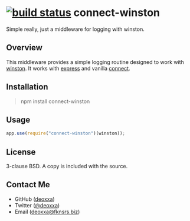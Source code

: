 [![build status](https://secure.travis-ci.org/deoxxa/connect-winston.png)](http://travis-ci.org/deoxxa/connect-winston)
connect-winston
===============

Simple really, just a middleware for logging with winston.

Overview
--------

This middleware provides a simple logging routine designed to work with
[winston](https://github.com/flatiron/winston/). It works with
[express](http://expressjs.com/) and vanilla
[connect](http://www.senchalabs.org/connect/).

Installation
------------

> npm install connect-winston

Usage
-----

```js
app.use(require("connect-winston")(winston));
```

License
-------

3-clause BSD. A copy is included with the source.

Contact Me
----------

* GitHub ([deoxxa](http://github.com/deoxxa))
* Twitter ([@deoxxa](http://twitter.com/deoxxa))
* Email ([deoxxa@fknsrs.biz](mailto:deoxxa@fknsrs.biz))
